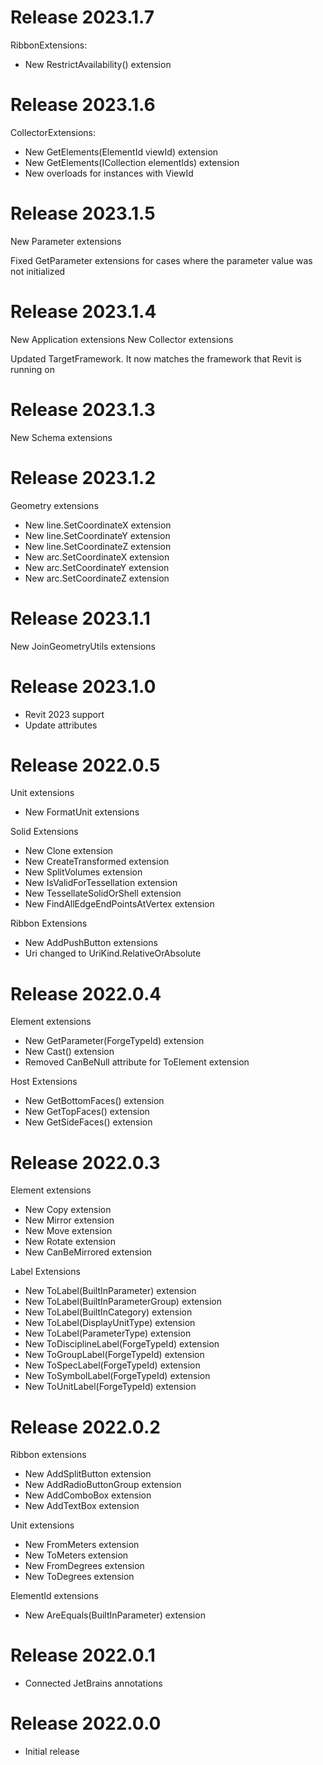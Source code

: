 # Release 2023.1.7

RibbonExtensions:

- New RestrictAvailability() extension

# Release 2023.1.6

CollectorExtensions:

- New GetElements(ElementId viewId) extension
- New GetElements(ICollection<ElementId> elementIds) extension
- New overloads for instances with ViewId

# Release 2023.1.5

New Parameter extensions

Fixed GetParameter extensions for cases where the parameter value was not initialized

# Release 2023.1.4

New Application extensions
New Collector extensions

Updated TargetFramework. It now matches the framework that Revit is running on

# Release 2023.1.3

New Schema extensions

# Release 2023.1.2

Geometry extensions

- New line.SetCoordinateX extension
- New line.SetCoordinateY extension
- New line.SetCoordinateZ extension
- New arc.SetCoordinateX extension
- New arc.SetCoordinateY extension
- New arc.SetCoordinateZ extension

# Release 2023.1.1

New JoinGeometryUtils extensions

# Release 2023.1.0

- Revit 2023 support
- Update attributes

# Release 2022.0.5

Unit extensions

- New FormatUnit extensions

Solid Extensions

- New Clone extension
- New CreateTransformed extension
- New SplitVolumes extension
- New IsValidForTessellation extension
- New TessellateSolidOrShell extension
- New FindAllEdgeEndPointsAtVertex extension

Ribbon Extensions

- New AddPushButton<TCommand> extensions
- Uri changed to UriKind.RelativeOrAbsolute

# Release 2022.0.4

Element extensions

- New GetParameter(ForgeTypeId) extension
- New Cast<T>() extension
- Removed CanBeNull attribute for ToElement<T> extension

Host Extensions

- New GetBottomFaces() extension
- New GetTopFaces() extension
- New GetSideFaces() extension

# Release 2022.0.3

Element extensions

- New Copy extension
- New Mirror extension
- New Move extension
- New Rotate extension
- New CanBeMirrored extension

Label Extensions

- New ToLabel(BuiltInParameter) extension
- New ToLabel(BuiltInParameterGroup) extension
- New ToLabel(BuiltInCategory) extension
- New ToLabel(DisplayUnitType) extension
- New ToLabel(ParameterType) extension
- New ToDisciplineLabel(ForgeTypeId) extension
- New ToGroupLabel(ForgeTypeId) extension
- New ToSpecLabel(ForgeTypeId) extension
- New ToSymbolLabel(ForgeTypeId) extension
- New ToUnitLabel(ForgeTypeId) extension

# Release 2022.0.2

Ribbon extensions

- New AddSplitButton extension
- New AddRadioButtonGroup extension
- New AddComboBox extension
- New AddTextBox extension

Unit extensions

- New FromMeters extension
- New ToMeters extension
- New FromDegrees extension
- New ToDegrees extension

ElementId extensions

- New AreEquals(BuiltInParameter) extension

# Release 2022.0.1

- Connected JetBrains annotations

# Release 2022.0.0

- Initial release